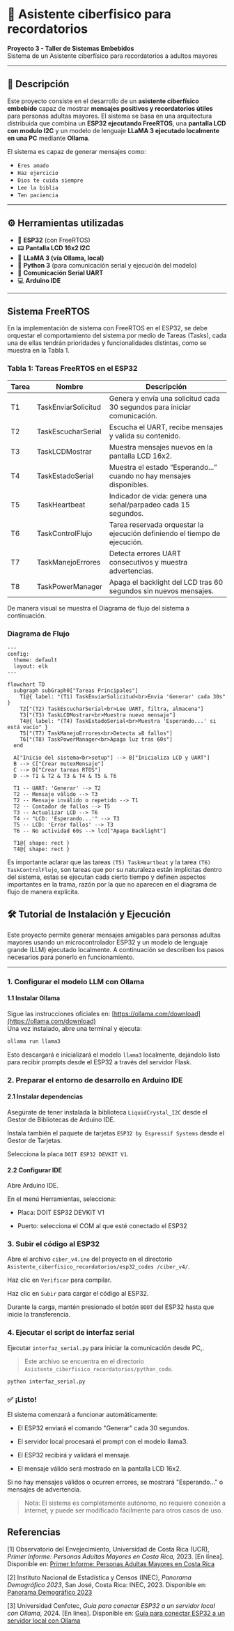 # 🧠 Asistente ciberfisico para recordatorios  
**Proyecto 3 - Taller de Sistemas Embebidos**  
Sistema de un Asistente ciberfísico para recordatorios a adultos mayores  

---

## 📖 Descripción 

Este proyecto consiste en el desarrollo de un **asistente ciberfísico embebido** capaz de mostrar **mensajes positivos y recordatorios útiles** para personas adultas mayores. El sistema se basa en una arquitectura distribuida que combina un **ESP32 ejecutando FreeRTOS**, una **pantalla LCD con modulo I2C** y un modelo de lenguaje **LLaMA 3 ejecutado localmente en una PC** mediante **Ollama**.

El sistema es capaz de generar mensajes como:
- `Eres amado`
- `Haz ejercicio`
- `Dios te cuida siempre`
- `Lee la biblia`
- `Ten paciencia`

---

## ⚙️ Herramientas utilizadas

- 🔌 **ESP32** (con FreeRTOS)
- 📟 **Pantalla LCD 16x2 I2C**
- 🧠 **LLaMA 3 (vía Ollama, local)**
- 🐍 **Python 3** (para comunicación serial y ejecución del modelo)
- 📡 **Comunicación Serial UART**
- 💻 **Arduino IDE**

---

## Sistema FreeRTOS 

En la implementación de sistema con FreeRTOS en el ESP32, se debe orquestar el comportamiento del sistema por medio de Tareas (Tasks), cada una de ellas  tendrán prioridades y funcionalidades distintas, como se muestra en la Tabla 1.

### Tabla 1: Tareas FreeRTOS en el ESP32

| Tarea | Nombre               | Descripción                                                                 |
|-------|----------------------|-----------------------------------------------------------------------------|
| T1    | TaskEnviarSolicitud  | Genera y envía una solicitud cada 30 segundos para iniciar comunicación.   |
| T2    | TaskEscucharSerial   | Escucha el UART, recibe mensajes y valida su contenido.                    |
| T3    | TaskLCDMostrar       | Muestra mensajes nuevos en la pantalla LCD 16x2.                           |
| T4    | TaskEstadoSerial     | Muestra el estado “Esperando...” cuando no hay mensajes disponibles.       |
| T5    | TaskHeartbeat        | Indicador de vida: genera una señal/parpadeo cada 15 segundos.             |
| T6    | TaskControlFlujo     | Tarea reservada orquestar la ejecución definiendo el tiempo de ejecución.  |
| T7    | TaskManejoErrores    | Detecta errores UART consecutivos y muestra advertencias.                  |
| T8    | TaskPowerManager     | Apaga el backlight del LCD tras 60 segundos sin nuevos mensajes.           |


De manera visual se muestra el Diagrama de flujo del sistema a continuación. 

### Diagrama de Flujo 

```mermaid
---
config:
  theme: default
  layout: elk
---

flowchart TD
  subgraph subGraph0["Tareas Principales"]
    T1@{ label: "(T1) TaskEnviarSolicitud<br>Envia 'Generar' cada 30s" }
    T2["(T2) TaskEscucharSerial<br>Lee UART, filtra, almacena"]
    T3["(T3) TaskLCDMostrar<br>Muestra nuevo mensaje"]
    T4@{ label: "(T4) TaskEstadoSerial<br>Muestra 'Esperando...' si está vacío" }
    T5["(T7) TaskManejoErrores<br>Detecta ≥8 fallos"]
    T6["(T8) TaskPowerManager<br>Apaga luz tras 60s"]
  end

  A["Inicio del sistema<br>setup"] --> B["Inicializa LCD y UART"]
  B --> C["Crear mutexMensaje"]
  C --> D["Crear tareas RTOS"]
  D --> T1 & T2 & T3 & T4 & T5 & T6

  T1 -- UART: 'Generar' --> T2
  T2 -- Mensaje válido --> T3
  T2 -- Mensaje inválido o repetido --> T1
  T2 -- Contador de fallos --> T5
  T3 -- Actualizar LCD --> T6
  T4 -- "LCD: 'Esperando...'" --> T3
  T5 -- LCD: 'Error fallos' --> T3
  T6 -- No actividad 60s --> lcd["Apaga Backlight"]

  T1@{ shape: rect }
  T4@{ shape: rect }

```
Es importante aclarar que las tareas `(T5) TaskHeartbeat` y la tarea `(T6) TaskControlFlujo`, son tareas que por su naturaleza están implicitas dentro del sistema, estas se ejecutan cada cierto tiempo y definen aspectos importantes en la trama, razón por la que no aparecen en el diagrama de flujo de manera explícita.  



## 🛠️ Tutorial de Instalación y Ejecución

Este proyecto permite generar mensajes amigables para personas adultas mayores usando un microcontrolador ESP32 y un modelo de lenguaje grande (LLM) ejecutado localmente. A continuación se describen los pasos necesarios para ponerlo en funcionamiento.

---

### 1. Configurar el modelo LLM con Ollama

#### 1.1 Instalar Ollama

Sigue las instrucciones oficiales en: [https://ollama.com/download](https://ollama.com/download)  
Una vez instalado, abre una terminal y ejecuta:

```bash
ollama run llama3
```
Esto descargará e inicializará el modelo `llama3` localmente, dejándolo listo para recibir prompts desde el ESP32 a través del servidor Flask.

### 2. Preparar el entorno de desarrollo en Arduino IDE
#### 2.1 Instalar dependencias
Asegúrate de tener instalada la biblioteca `LiquidCrystal_I2C` desde el Gestor de Bibliotecas de Arduino IDE.

Instala también el paquete de tarjetas `ESP32 by Espressif Systems` desde el Gestor de Tarjetas.

Selecciona la placa `DOIT ESP32 DEVKIT V1`.

#### 2.2 Configurar IDE
Abre Arduino IDE.

En el menú Herramientas, selecciona:

- Placa: DOIT ESP32 DEVKIT V1

- Puerto: selecciona el COM al que esté conectado el ESP32

### 3. Subir el código al ESP32
Abre el archivo `ciber_v4.ino` del proyecto en el directorio `Asistente_ciberfisico_recordatorios/esp32_codes
/ciber_v4/`.

Haz clic en `Verificar` para compilar.

Haz clic en `Subir` para cargar el código al ESP32.

Durante la carga, mantén presionado el botón `BOOT` del ESP32 hasta que inicie la transferencia.

### 4. Ejecutar el script de interfaz serial
Ejecutar `interfaz_serial.py` para iniciar la comunicación desde PC,.
>Este archivo se encuentra en el directorio `Asistente_ciberfisico_recordatorios/python_code`.

```bash
python interfaz_serial.py
```

### ✅ ¡Listo!
El sistema comenzará a funcionar automáticamente:

- El ESP32 enviará el comando "Generar" cada 30 segundos.

- El servidor local procesará el prompt con el modelo llama3.

- El ESP32 recibirá y validará el mensaje.

- El mensaje válido será mostrado en la pantalla LCD 16x2.

Si no hay mensajes válidos o ocurren errores, se mostrará "Esperando..." o mensajes de advertencia.
> Nota: El sistema es completamente autónomo, no requiere conexión a internet, y puede ser modificado fácilmente para otros casos de uso.

## Referencias

[1] Observatorio del Envejecimiento, Universidad de Costa Rica (UCR), *Primer Informe: Personas Adultas Mayores en Costa Rica*, 2023. [En línea]. Disponible en: [Primer Informe: Personas Adultas Mayores en Costa Rica ](https://fmedicina.ucr.ac.cr/wp-content/uploads/2025/06/1_PRIMER-INFORME_Envejecimiento.pdf)

[2] Instituto Nacional de Estadística y Censos (INEC), *Panorama Demográfico 2023*, San José, Costa Rica: INEC, 2023. Disponible en: [Panorama Demográfico 2023](https://admin.inec.cr/sites/default/files/2024-12/repoblacEV-Panorama%20demogr%C3%A1fico-2023A.pdf)

[3] Universidad Cenfotec, *Guía para conectar ESP32 a un servidor local con Ollama*, 2024. [En línea]. Disponible en: [Guía para conectar ESP32 a un servidor local con Ollama](https://github.com/Universidad-Cenfotec/ExpoCenfo/blob/main/Ejemplos_LLM_ESP32/ESP32_Ollama_Guide.md)



